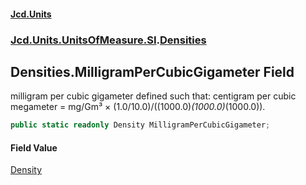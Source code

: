 #### [Jcd.Units](index.md 'index')
### [Jcd.Units.UnitsOfMeasure.SI](Jcd.Units.UnitsOfMeasure.SI.md 'Jcd.Units.UnitsOfMeasure.SI').[Densities](Densities.md 'Jcd.Units.UnitsOfMeasure.SI.Densities')

## Densities.MilligramPerCubicGigameter Field

milligram per cubic gigameter defined such that: centigram per cubic megameter = mg/Gm³ ×
(1.0/10.0)/((1000.0)*(1000.0)*(1000.0)).

```csharp
public static readonly Density MilligramPerCubicGigameter;
```

#### Field Value
[Density](Density.md 'Jcd.Units.UnitTypes.Density')